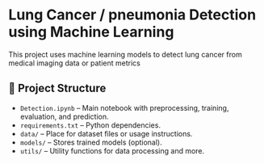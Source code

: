 # Lung Cancer / pneumonia Detection using Machine Learning

This project uses machine learning models to detect lung cancer from medical imaging data or patient metrics 

## 📂 Project Structure

- `Detection.ipynb` – Main notebook with preprocessing, training, evaluation, and prediction.
- `requirements.txt` – Python dependencies.
- `data/` – Place for dataset files or usage instructions.
- `models/` – Stores trained models (optional).
- `utils/` – Utility functions for data processing and more.
